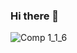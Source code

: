 ### Hi there 👋

![Comp 1_1_6](https://user-images.githubusercontent.com/69701088/156887913-5cfad53f-1bd9-4437-8110-e8ea4b811930.gif)
